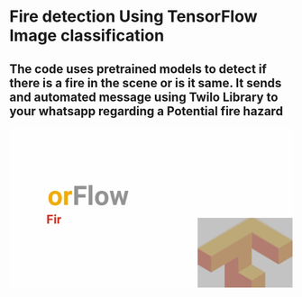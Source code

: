 # Fire detection Using TensorFlow Image classification 


## The code uses pretrained models to detect if there is a fire in the scene or is it same. It sends and automated message using Twilo Library to your whatsapp regarding a Potential fire hazard



[![Demo](fire_detect.gif)](https://youtu.be/Ef-9cuemNSs)

